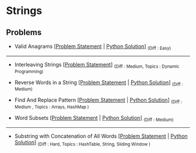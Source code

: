# Strings

## Problems

- Valid Anagrams [[Problem Statement](https://leetcode.com/problems/valid-anagram/) | [Python Solution](/CompetitiveProgramming/Strings/validAnagrams.py)] <sub> (Diff : Easy)</sub> 

---

- Interleaving Strings [[Problem Statement](https://leetcode.com/problems/interleaving-string/)]  <sub> (Diff : Medium, Topics : Dynamic Programming)</sub> 

- Reverse Words in a String [[Problem Statement](https://leetcode.com/problems/reverse-words-in-a-string/) | [Python Solution](/CompetitiveProgramming/Strings/reverseWordsInAString.py)] <sub> (Diff : Medium)</sub> 

- Find And Replace Pattern [[Problem Statement](https://leetcode.com/problems/find-and-replace-pattern/) | [Python Solution](/CompetitiveProgramming/Strings/findAndReplacePatterns.py)] <sub> (Diff : Medium , Topics : Arrays, HashMap )</sub> 

- Word Subsets [[Problem Statement](https://leetcode.com/problems/word-subsets/) | [Python Solution](/CompetitiveProgramming/Strings/wordSubsets.py)] <sub> (Diff : Medium)</sub> 

---

- Substring with Concatenation of All Words [[Problem Statement](https://leetcode.com/problems/substring-with-concatenation-of-all-words/) | [Python Solution](/CompetitiveProgramming/Strings/substringWithConcatenationOfAllWords.py)] <sub> (Diff : Hard, Topics : HashTable, String, Sliding Window )</sub> 